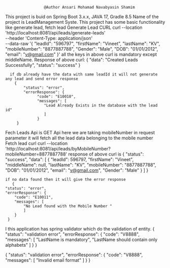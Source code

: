                      @Author Ansari Mohamad Navabyasin Shamim
This project is buid on Spring Boot 3.x.x, JAVA 17, Gradle 8.5
Name of the project is LeadManagement Syste.
  This project has some basic functionality like generate lead, fetch lead
    Generate Lead CURL 
      curl --location 'http://localhost:8081/api/leads/generate-leads' \
             --header 'Content-Type: application/json' \
             --data-raw '{
               "leadId": "596797",
               "firstName": "Vineet",
               "lastName": "KV",
               "mobileNumber": "8877887788",
               "Gender": "Male",
               "DOB": "01/01/2012",
               "email": "v@gmail.com"
              }'
      all the keys in above curl is mandatory except middleName.
      Response of above curl:
        {
         "data": "Created Leads Successfully",
         "status": "success"
       }

      if db already have the data with same leadId it will not generate any lead and send error response
        {
            "status": "error",
            "errorResponse": {
                  "code": "E10010",
                  "messages": [
                     "Lead Already Exists in the database with the lead id"
                     ]
                  }
         }

Fech Leads Api is GET Api here we are taking mobileNumber in request parameter
  it will fetch all the lead data belonging to the mobile number
  Fetch lead curl
    curl --location 'http://localhost:8081/api/leads/byMobileNumber?mobileNumber=8877887788'
  response of above curl is
      {
         "status": "success",
       "data": [
               {
                   "leadId": 596797,
                  "firstName": "Vineet",
                  "middleName": null,
                  "lastName": "KV",
                 "mobileNumber": "8877887788",
                 "DOB": "01/01/2012",
                 "email": "v@gmail.com",
                 "Gender": "Male"
             }
        ]
  }

    if no data found then it will give the error response
       {
    "status": "error",
    "errorResponse": {
        "code": "E10011",
        "messages": [
            "No Lead found with the Mobile Number "
            ]
        }
     }

I this application has spring validator which do the validation of entity.
 {
    "status": "validation error",
    "errorResponse": {
        "code": "V8888",
        "messages": [
            "LastName is mandatory",
            "LastName should contain only alphabets"
        ]
    }
}

{
    "status": "validation error",
    "errorResponse": {
        "code": "V8888",
        "messages": [
            "Invalid email format"
        ]
    }
}



